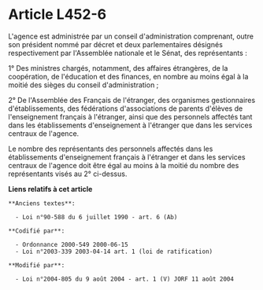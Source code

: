 # Article L452-6

L'agence est administrée par un conseil d'administration comprenant, outre son président nommé par décret et deux
parlementaires désignés respectivement par l'Assemblée nationale et le Sénat, des représentants :

1° Des ministres chargés, notamment, des affaires étrangères, de la coopération, de l'éducation et des finances, en nombre au
moins égal à la moitié des sièges du conseil d'administration ;

2° De l'Assemblée des Français de l'étranger, des organismes gestionnaires d'établissements, des fédérations d'associations
de parents d'élèves de l'enseignement français à l'étranger, ainsi que des personnels affectés tant dans les établissements
d'enseignement à l'étranger que dans les services centraux de l'agence.

Le nombre des représentants des personnels affectés dans les établissements d'enseignement français à l'étranger et dans les
services centraux de l'agence doit être égal au moins à la moitié du nombre des représentants visés au 2° ci-dessus.

**Liens relatifs à cet article**

	**Anciens textes**:

	  - Loi n°90-588 du 6 juillet 1990 - art. 6 (Ab)

	**Codifié par**:

	  - Ordonnance 2000-549 2000-06-15
	  - Loi n°2003-339 2003-04-14 art. 1 (loi de ratification)

	**Modifié par**:

	  - Loi n°2004-805 du 9 août 2004 - art. 1 (V) JORF 11 août 2004
